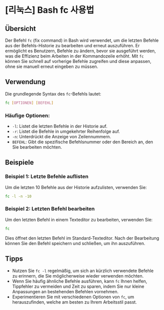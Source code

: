 # [리눅스] Bash fc 사용법

## Übersicht
Der Befehl `fc` (fix command) in Bash wird verwendet, um die letzten Befehle aus der Befehls-Historie zu bearbeiten und erneut auszuführen. Er ermöglicht es Benutzern, Befehle zu ändern, bevor sie ausgeführt werden, was die Effizienz beim Arbeiten in der Kommandozeile erhöht. Mit `fc` können Sie schnell auf vorherige Befehle zugreifen und diese anpassen, ohne sie manuell erneut eingeben zu müssen.

## Verwendung
Die grundlegende Syntax des `fc`-Befehls lautet:

```bash
fc [OPTIONEN] [BEFEHL]
```

### Häufige Optionen:
- `-l`: Listet die letzten Befehle in der Historie auf.
- `-r`: Listet die Befehle in umgekehrter Reihenfolge auf.
- `-n`: Unterdrückt die Anzeige von Zeilennummern.
- `BEFEHL`: Gibt die spezifische Befehlsnummer oder den Bereich an, den Sie bearbeiten möchten.

## Beispiele
### Beispiel 1: Letzte Befehle auflisten
Um die letzten 10 Befehle aus der Historie aufzulisten, verwenden Sie:

```bash
fc -l -n -10
```

### Beispiel 2: Letzten Befehl bearbeiten
Um den letzten Befehl in einem Texteditor zu bearbeiten, verwenden Sie:

```bash
fc
```

Dies öffnet den letzten Befehl im Standard-Texteditor. Nach der Bearbeitung können Sie den Befehl speichern und schließen, um ihn auszuführen.

## Tipps
- Nutzen Sie `fc -l` regelmäßig, um sich an kürzlich verwendete Befehle zu erinnern, die Sie möglicherweise wieder verwenden möchten.
- Wenn Sie häufig ähnliche Befehle ausführen, kann `fc` Ihnen helfen, Tippfehler zu vermeiden und Zeit zu sparen, indem Sie nur kleine Anpassungen an bestehenden Befehlen vornehmen.
- Experimentieren Sie mit verschiedenen Optionen von `fc`, um herauszufinden, welche am besten zu Ihrem Arbeitsstil passt.